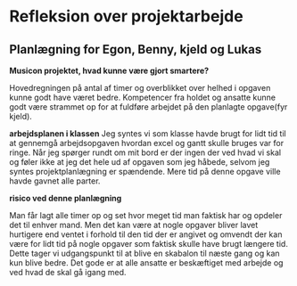 # Refleksion over projektarbejde
## Planlægning for Egon, Benny, kjeld og Lukas

**Musicon projektet, hvad kunne være gjort smartere?**

Hovedregningen på antal af timer og overblikket over helhed i opgaven kunne godt have været bedre.
Kompetencer fra holdet og ansatte kunne godt være strammet op for at fuldføre arbejdet på den planlagte opgave(fyr kjeld).

**arbejdsplanen i klassen**
Jeg syntes vi som klasse havde brugt for lidt tid til at gennemgå arbejdsopgaven hvordan excel og gantt skulle bruges var for ringe. Når jeg spørger rundt om mit bord er der ingen der ved hvad vi skal og føler ikke at jeg det hele ud af opgaven som jeg håbede, selvom jeg syntes projektplanlægning er spændende.
Mere tid på denne opgave ville havde gavnet alle parter.


**risico ved denne planlægning**

Man får lagt alle timer op og set hvor meget tid man faktisk har og opdeler det til enhver mand.
Men det kan være at nogle opgaver bliver lavet hurtigere end ventet i forhold til den tid der er angivet og omvendt der kan være for lidt tid på nogle opgaver som faktisk skulle have brugt længere tid.
Dette tager vi udgangspunkt til at blive en skabalon til næste gang og kan kun blive bedre.
Det gode er at alle ansatte er beskæftiget med arbejde og ved hvad de skal gå igang med.





